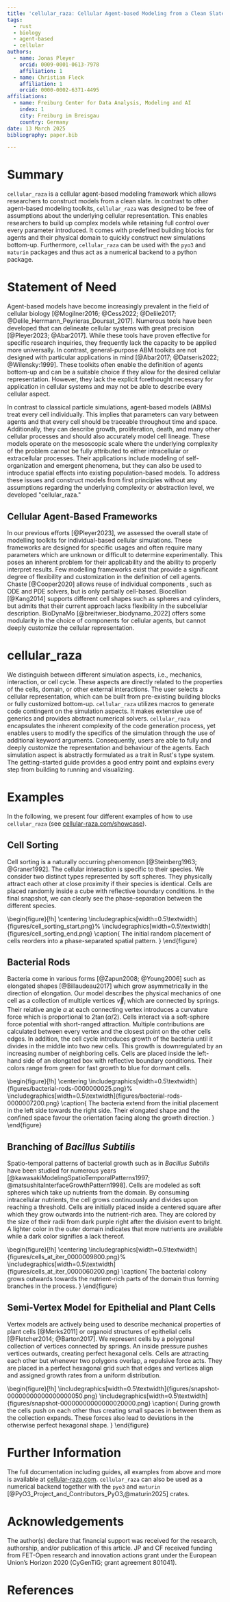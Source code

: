 ```yaml
---
title: 'cellular_raza: Cellular Agent-based Modeling from a Clean Slate'
tags:
  - rust
  - biology
  - agent-based
  - cellular
authors:
  - name: Jonas Pleyer
    orcid: 0009-0001-0613-7978
    affiliation: 1
  - name: Christian Fleck
    affiliation: 1
    orcid: 0000-0002-6371-4495
affiliations:
  - name: Freiburg Center for Data Analysis, Modeling and AI
    index: 1
    city: Freiburg im Breisgau
    country: Germany
date: 13 March 2025
bibliography: paper.bib

---
```


# Summary

`cellular_raza` is a cellular agent-based modeling framework which allows researchers to construct
models from a clean slate.
In contrast to other agent-based modeling toolkits, `cellular_raza` was designed to be free of
assumptions about the underlying cellular representation.
This enables researchers to build up complex models while retaining full control over every
parameter introduced.
It comes with predefined building blocks for agents and their physical domain to quickly
construct new simulations bottom-up.
Furthermore, `cellular_raza` can be used with the `pyo3` and `maturin` packages and thus act as a
numerical backend to a python package.

# Statement of Need

Agent-based models have become increasingly prevalent in the field of cellular biology
[@Mogilner2016; @Cess2022; @Delile2017; @Delile_Herrmann_Peyrieras_Doursat_2017].
Numerous tools have been developed that can delineate cellular systems with great precision
[@Pleyer2023; @Abar2017].
While these tools have proven effective for specific research inquiries, they frequently lack the
capacity to be applied more universally.
In contrast, general-purpose ABM toolkits are not designed with particular applications in mind
[@Abar2017; @Datseris2022; @Wilensky:1999].
These toolkits often enable the definition of agents bottom-up and can be a suitable choice if they
allow for the desired cellular representation.
However, they lack the explicit forethought necessary for application in cellular systems and may
not be able to describe every cellular aspect.

In contrast to classical particle simulations, agent-based models (ABMs) treat every cell
individually.
This implies that parameters can vary between agents and that every cell should be traceable
throughout time and space.
Additionally, they can describe growth, proliferation, death, and many other cellular processes and
should also accurately model cell lineage.
These models operate on the mesoscopic scale where the underlying complexity of the problem cannot
be fully attributed to either intracellular or extracellular processes.
Their applications include modeling of self-organization and emergent phenomena, but they can also
be used to introduce spatial effects into existing population-based models.
To address these issues and construct models from first principles without any assumptions regarding
the underlying complexity or abstraction level, we developed "cellular_raza."

## Cellular Agent-Based Frameworks

In our previous efforts [@Pleyer2023], we assessed the overall state of modelling toolkits for
individual-based cellular simulations.
These frameworks are designed for specific usages and often  require many parameters which are
unknown or difficult to determine experimentally.
This poses an inherent problem for their applicability and the ability to properly interpret
results.
Few modelling frameworks exist that provide a significant degree of flexibility and customization in
the definition of cell agents.
Chaste [@Cooper2020] allows reuse of individual components , such as ODE and PDE solvers, but is
only partially cell-based.
Biocellion [@Kang2014] supports different cell shapes such as spheres and cylinders, but admits that
their current approach lacks flexibility in the subcellular description.
BioDynaMo [@breitwieser_biodynamo_2022] offers some modularity in the choice of components for
cellular agents, but cannot deeply customize the cellular representation.

# cellular_raza

We distinguish between different simulation aspects, i.e., mechanics, interaction, or cell cycle.
These aspects are directly related to the properties of the cells, domain, or other external
interactions.
The user selects a cellular representation, which can be built from pre-existing building blocks or
 fully customized bottom-up.
`cellular_raza` utilizes macros to generate code contingent on the simulation aspects.
It makes extensive use of generics and provides abstract numerical solvers.
`cellular_raza` encapsulates the inherent complexity of the code generation process, yet enables
users to modify the specifics of the simulation through the use of additional keyword arguments.
Consequently, users are able to fully and deeply customize the representation and behaviour of the
agents.
Each simulation aspect is abstractly formulated as a trait in Rust's type system.
The getting-started guide provides a good entry point and explains every step from building to
running and visualizing.

# Examples

In the following, we present four different examples of how to use `cellular_raza` (see
[cellular-raza.com/showcase](https://cellular-raza.com/showcase)).

## Cell Sorting

Cell sorting is a naturally occurring phenomenon [@Steinberg1963; @Graner1992].
The cellular interaction is specific to their species.
We consider two distinct types represented by soft spheres.
They physically attract each other at close proximity if their species is identical.
Cells are placed randomly inside a cube with reflective boundary conditions.
In the final snapshot, we can clearly see the phase-separation between the different species.

\begin{figure}[!h]
    \centering
    \includegraphics[width=0.5\textwidth]{figures/cell_sorting_start.png}%
    \includegraphics[width=0.5\textwidth]{figures/cell_sorting_end.png}
    \caption{
        The initial random placement of cells reorders into a phase-separated spatial pattern.
    }
\end{figure}

## Bacterial Rods

Bacteria come in various forms [@Zapun2008; @Young2006] such as elongated shapes [@Billaudeau2017]
which grow asymmetrically in the direction of elongation.
Our model describes the physical mechanics of one cell as a collection of multiple vertices
$\vec{v}_i$ which are connected by springs.
Their relative angle $\alpha$ at each connecting vertex introduces a curvature force which is
proportional to $2\tan(\alpha/2)$.
Cells interact via a soft-sphere force potential with short-ranged attraction.
Multiple contributions are calculated between every vertex and the closest point on the
other cells edges.
In addition, the cell cycle introduces growth of the bacteria until it
divides in the middle into two new cells.
This growth is downregulated by an increasing number of neighboring cells.
Cells are placed inside the left-hand side of an elongated box with reflective boundary conditions.
Their colors range from green for fast growth to blue for dormant cells.

\begin{figure}[!h]
    \centering
    \includegraphics[width=0.5\textwidth]{figures/bacterial-rods-0000000025.png}%
    \includegraphics[width=0.5\textwidth]{figures/bacterial-rods-0000007200.png}
    \caption{
        The bacteria extend from the initial placement in the left side towards the right side.
        Their elongated shape and the confined space favour the orientation facing along the growth
        direction.
    }
\end{figure}

## Branching of _Bacillus Subtilis_

Spatio-temporal patterns of bacterial growth such as in _Bacillus Subtilis_ have been studied for
numerous years [@kawasakiModelingSpatioTemporalPatterns1997; @matsushitaInterfaceGrowthPattern1998].
Cells are modeled as soft spheres which take up nutrients from the domain.
By consuming intracellular nutrients, the cell grows continuously and divides upon reaching a
threshold.
Cells are initially placed inside a centered square after which they grow outwards into the
nutrient-rich area.
They are colored by the size of their radii from dark purple right after the division event to
bright.
A lighter color in the outer domain indicates that more nutrients are available while a dark color
signifies a lack thereof.

\begin{figure}[!h]
    \centering
    \includegraphics[width=0.5\textwidth]{figures/cells_at_iter_0000009800.png}%
    \includegraphics[width=0.5\textwidth]{figures/cells_at_iter_0000060200.png}
    \caption{
        The bacterial colony grows outwards towards the nutrient-rich parts of the domain thus
        forming branches in the process.
    }
\end{figure}

## Semi-Vertex Model for Epithelial and Plant Cells

Vertex models are actively being used to describe mechanical properties of
plant cells [@Merks2011] or organoid structures of epithelial cells [@Fletcher2014; @Barton2017].
We represent cells by a polygonal collection of vertices connected by springs.
An inside pressure pushes vertices outwards, creating perfect hexagonal cells.
Cells are attracting each other but whenever two polygons overlap, a repulsive force acts.
They are placed in a perfect hexagonal grid such that edges and vertices align and assigned growth
rates from a uniform distribution.

\begin{figure}[!h]
    \includegraphics[width=0.5\textwidth]{figures/snapshot-00000000000000000050.png}
    \includegraphics[width=0.5\textwidth]{figures/snapshot-00000000000000020000.png}
    \caption{
        During growth the cells push on each other thus creating small spaces in between them as the
        collection expands.
        These forces also lead to deviations in the otherwise perfect hexagonal shape.
    }
\end{figure}

# Further Information
The full documentation including guides, all examples from above and more is available at
[cellular-raza.com](https://cellular-raza.com/).
`cellular_raza` can also be used as a numerical backend together with the `pyo3` and `maturin`
[@PyO3_Project_and_Contributors_PyO3,@maturin2025] crates.

# Acknowledgements

The author(s) declare that financial support was received for the research, authorship, and/or
publication of this article.
JP and CF received funding from FET-Open research and innovation actions grant under the European
Union’s Horizon 2020 (CyGenTiG; grant agreement 801041).

# References

